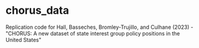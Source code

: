 # chorus_data
Replication code for Hall, Basseches, Bromley-Trujillo, and Culhane (2023) - "CHORUS: A new dataset of state interest group policy positions in the United States"
